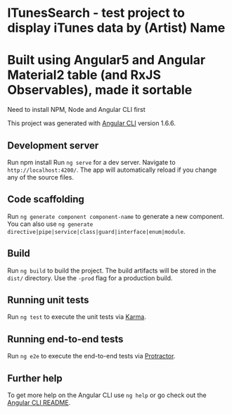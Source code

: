 # ITunesSearch - test project to display iTunes data by (Artist) Name

# Built using Angular5 and Angular Material2 table (and RxJS Observables), made it sortable


Need to install NPM, Node and Angular CLI first


This project was generated with [Angular CLI](https://github.com/angular/angular-cli) version 1.6.6.

## Development server
Run    npm install
Run `ng serve` for a dev server. 
Navigate to `http://localhost:4200/`. The app will automatically reload if you change any of the source files.


## Code scaffolding

Run `ng generate component component-name` to generate a new component. You can also use `ng generate directive|pipe|service|class|guard|interface|enum|module`.

## Build

Run `ng build` to build the project. The build artifacts will be stored in the `dist/` directory. Use the `-prod` flag for a production build.

## Running unit tests

Run `ng test` to execute the unit tests via [Karma](https://karma-runner.github.io).

## Running end-to-end tests

Run `ng e2e` to execute the end-to-end tests via [Protractor](http://www.protractortest.org/).

## Further help

To get more help on the Angular CLI use `ng help` or go check out the [Angular CLI README](https://github.com/angular/angular-cli/blob/master/README.md).

